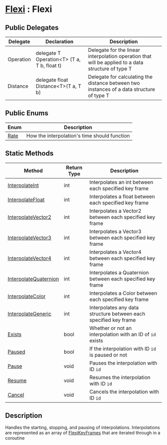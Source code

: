 # [Flexi](..Docs.md) : Flexi

## Public Delegates
| Delegate | Declaration | Description |
| - | - | - |
| Operation | delegate T Operation\<T> (T a, T b, float t) | Delegate for the linear interpolation operation that will be applied to a data structure of type T |
| Distance | delegate float Distance\<T>(T a, T b) | Delegate for calculating the distance between two instances of a data structure of type T |

## Public Enums
| Enum | Description |
| - | - |
| [Rate](Rate.md) | How the interpolation's time should function |

## Static Methods
| Method | Return Type | Description |
| - | - | - |
| [InterpolateInt](InterpolateInt.md) | int | Interpolates an int between each specified key frame |
| [InterpolateFloat](InterpolateFloat.md) | int | Interpolates a float between each specified key frame |
| [InterpolateVector2](InterpolateVector2.md) | int | Interpolates a Vector2 between each specified key frame |
| [InterpolateVector3](InterpolateVector3.md) | int | Interpolates a Vector3 between each specified key frame |
| [InterpolateVector4](InterpolateVector4.md) | int | Interpolates a Vector4 between each specified key frame |
| [InterpolateQuaternion](InterpolateQuaternion.md) | int | Interpolates a Quaternion between each specified key frame |
| [InterpolateColor](InterpolateColor.md) | int | Interpolates a Color between each specified key frame |
| [InterpolateGeneric](InterpolateGeneric.md) | int | Interpolates any data structure between each specified key frame |
| [Exists](Exists.md) | bool | Whether or not an interpolation with an ID of `id` exists |
| [Paused](Paused.md) | bool | If the interpolation with ID `id` is paused or not |
| [Pause](Pause.md) | void | Pauses the interpolation with ID `id` |
| [Resume](Resume.md) | void | Resumes the interpolation with ID `id` |
| [Cancel](Cancel.md) | void | Cancels the interpolation with ID `id` |

## Description
Handles the starting, stopping, and pausing of interpolations. Interpolations are represented as an array of [FlexiKeyFrames](../FlexiKeyFrame/FlexiKeyFrame.md) that are iterated through in a coroutine

